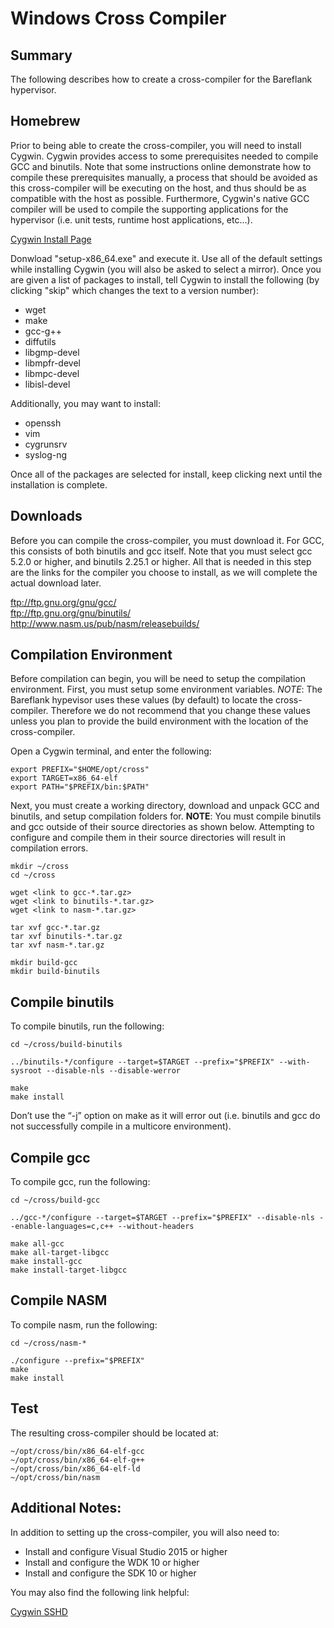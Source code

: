 # Windows Cross Compiler

## Summary

The following describes how to create a cross-compiler for the Bareflank
hypervisor.

## Homebrew

Prior to being able to create the cross-compiler, you will need to install
Cygwin. Cygwin provides access to some prerequisites needed to compile GCC and
binutils. Note that some instructions online demonstrate how to compile these
prerequisites manually, a process that should be avoided as this cross-compiler
will be executing on the host, and thus should be as compatible with the host
as possible. Furthermore, Cygwin's native GCC compiler will be used to compile
the supporting applications for the hypervisor (i.e. unit tests, runtime host
applications, etc...).

[Cygwin Install Page](https://cygwin.com/install.html)

Donwload "setup-x86_64.exe" and execute it. Use all of the default settings
while installing Cygwin (you will also be asked to select a mirror). Once you
are given a list of packages to install, tell Cygwin to install the following
(by clicking "skip" which changes the text to a version number):

- wget
- make
- gcc-g++
- diffutils
- libgmp-devel
- libmpfr-devel
- libmpc-devel
- libisl-devel

Additionally, you may want to install:

- openssh
- vim
- cygrunsrv
- syslog-ng

Once all of the packages are selected for install, keep clicking next until
the installation is complete.

## Downloads

Before you can compile the cross-compiler, you must download it. For GCC, this
consists of both binutils and gcc itself. Note that you must select gcc 5.2.0
or higher, and binutils 2.25.1 or higher. All that is needed in this step are
the links for the compiler you choose to install, as we will complete the
actual download later.

ftp://ftp.gnu.org/gnu/gcc/ <br>
ftp://ftp.gnu.org/gnu/binutils/ <br>
http://www.nasm.us/pub/nasm/releasebuilds/

## Compilation Environment

Before compilation can begin, you will be need to setup the compilation
environment. First, you must setup some environment variables. _NOTE_: The
Bareflank hypevisor uses these values (by default) to locate the
cross-compiler. Therefore we do not recommend that you change these values
unless you plan to provide the build environment with the location of the
cross-compiler.

Open a Cygwin terminal, and enter the following:

```
export PREFIX="$HOME/opt/cross"
export TARGET=x86_64-elf
export PATH="$PREFIX/bin:$PATH"
```

Next, you must create a working directory, download and unpack GCC and
binutils, and setup compilation folders for. __NOTE__: You must compile
binutils and gcc outside of their source directories as shown below.
Attempting to configure and compile them in their source directories will
result in compilation errors.

```
mkdir ~/cross
cd ~/cross

wget <link to gcc-*.tar.gz>
wget <link to binutils-*.tar.gz>
wget <link to nasm-*.tar.gz>

tar xvf gcc-*.tar.gz
tar xvf binutils-*.tar.gz
tar xvf nasm-*.tar.gz

mkdir build-gcc
mkdir build-binutils
```

## Compile binutils

To compile binutils, run the following:

```
cd ~/cross/build-binutils

../binutils-*/configure --target=$TARGET --prefix="$PREFIX" --with-sysroot --disable-nls --disable-werror

make
make install
```

Don’t use the “-j” option on make as it will error out (i.e. binutils and gcc
do not successfully compile in a multicore environment).

## Compile gcc

To compile gcc, run the following:

```
cd ~/cross/build-gcc

../gcc-*/configure --target=$TARGET --prefix="$PREFIX" --disable-nls --enable-languages=c,c++ --without-headers

make all-gcc
make all-target-libgcc
make install-gcc
make install-target-libgcc
```

## Compile NASM

To compile nasm, run the following:

```
cd ~/cross/nasm-*

./configure --prefix="$PREFIX"
make 
make install
```

## Test

The resulting cross-compiler should be located at:

```
~/opt/cross/bin/x86_64-elf-gcc
~/opt/cross/bin/x86_64-elf-g++
~/opt/cross/bin/x86_64-elf-ld
~/opt/cross/bin/nasm
```

## Additional Notes:

In addition to setting up the cross-compiler, you will also need to:

- Install and configure Visual Studio 2015 or higher
- Install and configure the WDK 10 or higher
- Install and configure the SDK 10 or higher

You may also find the following link helpful:

[Cygwin SSHD](http://techtorials.me/cygwin/sshd-configuration/)
